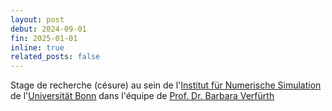 ```yaml
---
layout: post
debut: 2024-09-01
fin: 2025-01-01
inline: true
related_posts: false
---
```


Stage de recherche (césure) au sein de l'[Institut für Numerische Simulation](https://ins.uni-bonn.de/) de l'[Universität Bonn](https://www.uni-bonn.de/en) dans l'équipe de [Prof. Dr. Barbara <span class="capitales">Verfürth</span>](https://ins.uni-bonn.de/staff/verfuerth)
